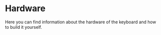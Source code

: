 # Hardware
Here you can find information about the hardware of the keyboard and how to build it yourself.